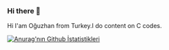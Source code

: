 ### Hi there 👋

Hi I'am Oğuzhan from Turkey.I do content on C codes.

[![Anurag'nın Github İstatistikleri](https://github-readme-stats.vercel.app/api?username=SsOguzHansS)](https://github.com/anuraghazra/github-readme-stats)
